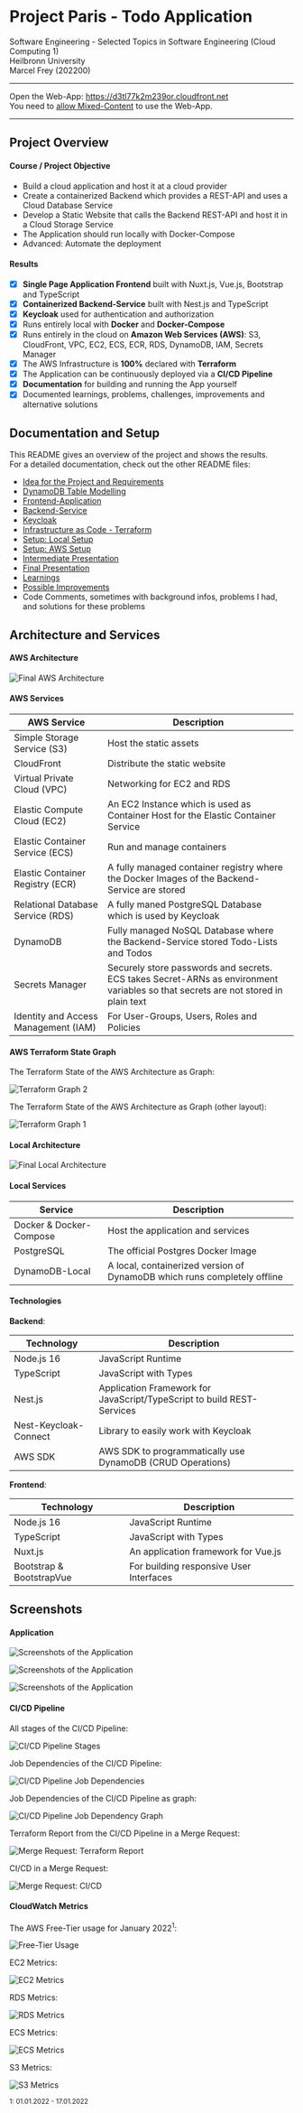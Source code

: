# Project Paris - Todo Application

Software Engineering - Selected Topics in Software Engineering (Cloud Computing 1)<br>
Heilbronn University<br>
Marcel Frey (202200)

-----

Open the Web-App: https://d3tl77k2m239or.cloudfront.net <br>
You need to [allow Mixed-Content](documentation/04.AWS-Setup/README.md#14-disable-mixed-content) to use the Web-App.

-----

## Project Overview

#### Course / Project Objective

- Build a cloud application and host it at a cloud provider
- Create a containerized Backend which provides a REST-API and uses a Cloud Database Service
- Develop a Static Website that calls the Backend REST-API and host it in a Cloud Storage Service
- The Application should run locally with Docker-Compose
- Advanced: Automate the deployment

#### Results

- [x] **Single Page Application Frontend** built with Nuxt.js, Vue.js, Bootstrap and TypeScript
- [x] **Containerized Backend-Service** built with Nest.js and TypeScript
- [x] **Keycloak** used for authentication and authorization
- [x] Runs entirely local with **Docker** and **Docker-Compose**
- [x] Runs entirely in the cloud on **Amazon Web Services (AWS)**: S3, CloudFront, VPC, EC2, ECS, ECR, RDS, DynamoDB, IAM, Secrets Manager
- [x] The AWS Infrastructure is **100%** declared with **Terraform**
- [x] The Application can be continuously deployed via a **CI/CD Pipeline**
- [x] **Documentation** for building and running the App yourself
- [x] Documented learnings, problems, challenges, improvements and alternative solutions

## Documentation and Setup

This README gives an overview of the project and shows the results.<br>
For a detailed documentation, check out the other README files:

- [Idea for the Project and Requirements](documentation/01.Idea/README.md)
- [DynamoDB Table Modelling](documentation/02.DynamoDB-Modelling/README.md)
- [Frontend-Application](todo-frontend/README.md)
- [Backend-Service](todo-service/README.md)
- [Keycloak](keycloak/README.md)
- [Infrastructure as Code - Terraform](terraform/README.md)
- [Setup: Local Setup](documentation/03.Local-Setup/README.md)
- [Setup: AWS Setup](documentation/04.AWS-Setup/README.md)
- [Intermediate Presentation](documentation/05.Intermediate-Presentation/README.md)
- [Final Presentation](documentation/06.Final-Presentation/README.md)
- [Learnings](documentation/07.Learnings-and-Possible-Improvements/LEARNINGS.md)
- [Possible Improvements](documentation/07.Learnings-and-Possible-Improvements/IMPROVEMENTS.md)
- Code Comments, sometimes with background infos, problems I had, and solutions for these problems

## Architecture and Services

#### AWS Architecture

![Final AWS Architecture](documentation/06.Final-Presentation/AWS-Architecture-Complete.svg)

#### AWS Services

| AWS Service                          | Description                                                                                                                       |
|--------------------------------------|-----------------------------------------------------------------------------------------------------------------------------------|
| Simple Storage Service (S3)          | Host the static assets                                                                                                            |
| CloudFront                           | Distribute the static website                                                                                                     |
| Virtual Private Cloud (VPC)          | Networking for EC2 and RDS                                                                                                        |
| Elastic Compute Cloud (EC2)          | An EC2 Instance which is used as Container Host for the Elastic Container Service                                                 |
| Elastic Container Service (ECS)      | Run and manage containers                                                                                                         |
| Elastic Container Registry (ECR)     | A fully managed container registry where the Docker Images of the Backend-Service are stored                                      |
| Relational Database Service (RDS)    | A fully maned PostgreSQL Database which is used by Keycloak                                                                       |
| DynamoDB                             | Fully managed NoSQL Database where the Backend-Service stored Todo-Lists and Todos                                                |
| Secrets Manager                      | Securely store passwords and secrets. ECS takes Secret-ARNs as environment variables so that secrets are not stored in plain text |
| Identity and Access Management (IAM) | For User-Groups, Users, Roles and Policies                                                                                        |

#### AWS Terraform State Graph

The Terraform State of the AWS Architecture as Graph:

![Terraform Graph 2](documentation/06.Final-Presentation/Terraform-Graph-2.svg)

The Terraform State of the AWS Architecture as Graph (other layout):

![Terraform Graph 1](documentation/06.Final-Presentation/Terraform-Graph-1.svg)

#### Local Architecture

![Final Local Architecture](documentation/05.Intermediate-Presentation/Local-Architecture.jpg)

#### Local Services

| Service                 | Description                                                              |
|-------------------------|--------------------------------------------------------------------------|
| Docker & Docker-Compose | Host the application and services                                        |
| PostgreSQL              | The official Postgres Docker Image                                       |
| DynamoDB-Local          | A local, containerized version of DynamoDB which runs completely offline |

#### Technologies

**Backend**:

| Technology            | Description                                                            |
|-----------------------|------------------------------------------------------------------------|
| Node.js 16            | JavaScript Runtime                                                     |
| TypeScript            | JavaScript with Types                                                  |
| Nest.js               | Application Framework for JavaScript/TypeScript to build REST-Services |
| Nest-Keycloak-Connect | Library to easily work with Keycloak                                   |
| AWS SDK               | AWS SDK to programmatically use DynamoDB (CRUD Operations)             |

**Frontend**:

| Technology               | Description                             |
|--------------------------|-----------------------------------------|
| Node.js 16               | JavaScript Runtime                      |
| TypeScript               | JavaScript with Types                   |
| Nuxt.js                  | An application framework for Vue.js     |
| Bootstrap & BootstrapVue | For building responsive User Interfaces |

## Screenshots

#### Application

![Screenshots of the Application](documentation/06.Final-Presentation/App-01.png)

![Screenshots of the Application](documentation/06.Final-Presentation/App-02.png)

![Screenshots of the Application](documentation/06.Final-Presentation/App-03.png)

#### CI/CD Pipeline

All stages of the CI/CD Pipeline:

![CI/CD Pipeline Stages](documentation/06.Final-Presentation/Pipeline-Stages.png)

Job Dependencies of the CI/CD Pipeline:

![CI/CD Pipeline Job Dependencies](documentation/06.Final-Presentation/Pipeline-Dependencies.png)

Job Dependencies of the CI/CD Pipeline as graph:

![CI/CD Pipeline Job Dependency Graph](documentation/06.Final-Presentation/Pipeline-Dependency-Graph.png)

Terraform Report from the CI/CD Pipeline in a Merge Request:

![Merge Request: Terraform Report](documentation/06.Final-Presentation/MR-TF-Report.png)

CI/CD in a Merge Request:

![Merge Request: CI/CD](documentation/06.Final-Presentation/MR-CI.png)

#### CloudWatch Metrics

The AWS Free-Tier usage for January 2022<sup>1</sup>:

![Free-Tier Usage](documentation/06.Final-Presentation/Billing-Free-Tier.png)

EC2 Metrics:

![EC2 Metrics](documentation/06.Final-Presentation/EC2-Metrics.png)

RDS Metrics:

![RDS Metrics](documentation/06.Final-Presentation/RDS-Metrics.png)

ECS Metrics:

![ECS Metrics](documentation/06.Final-Presentation/ECS-Metrics.png)

S3 Metrics:

![S3 Metrics](documentation/06.Final-Presentation/S3-Metrics.png)

<sup>1: 01.01.2022 - 17.01.2022</sup>
